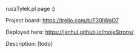 ruszTyłek.pl page :)

Project board: https://trello.com/b/F30lWgO7

Deployed here: https://janhul.github.io/mojeStrony/

Description: [todo]
